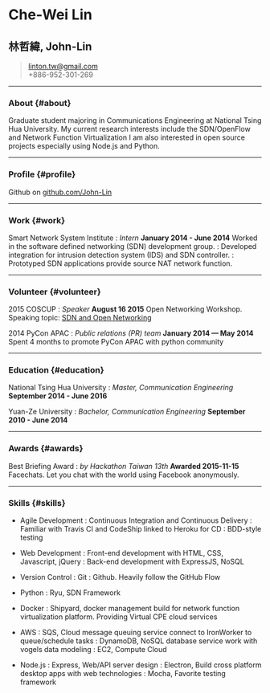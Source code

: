 # Che-Wei Lin
## 林哲緯, John-Lin

> [linton.tw@gmail.com](linton.tw@gmail.com)  
> +886-952-301-269

---

### About {#about}

Graduate student majoring in Communications Engineering at National Tsing Hua University. My current research interests include the SDN/OpenFlow and Network Function Virtualization I am also interested in open source projects especially using Node.js and Python.

---

### Profile {#profile}

Github on [github.com/John-Lin](https://github.com/John-Lin)

---

### Work {#work}

Smart Network System Institute
: *Intern*
  __January 2014 - June 2014__
  Worked in the software defined networking (SDN) development group.
  : Developed integration for intrusion detection system (IDS) and SDN controller.
  : Prototyped SDN applications provide source NAT network function.

---

### Volunteer {#volunteer}

2015 COSCUP
: *Speaker*
  __August 16 2015__
  Open Networking Workshop. Speaking topic: [SDN and Open Networking](https://speakerdeck.com/johnlin/coscup-workshop-2015)

2014 PyCon APAC
: *Public relations (PR) team*
  __January 2014 — May 2014__
  Spent 4 months to promote PyCon APAC with python community

---

### Education {#education}

National Tsing Hua University
: *Master, Communication Engineering*
  __September 2014 - June 2016__


Yuan-Ze University
: *Bachelor, Communication Engineering*
  __September 2010 - June 2014__

---

### Awards {#awards}

Best Briefing Award
: *by Hackathon Taiwan 13th*
  __Awarded 2015-11-15__
  Facechats. Let you chat with the world using Facebook anonymously.

---

### Skills {#skills}

* Agile Development
  : Continuous Integration and Continuous Delivery
  : Familiar with Travis CI and CodeShip linked to Heroku for CD
  : BDD-style testing

* Web Development
  : Front-end development with HTML, CSS, Javascript, jQuery
  : Back-end development with ExpressJS, NoSQL

* Version Control
  : Git
  : Github. Heavily follow the GitHub Flow

* Python
  : Ryu, SDN Framework

* Docker
  : Shipyard, docker management build for network function virtualization platform. Providing Virtual CPE cloud services

* AWS
  : SQS, Cloud message queuing service connect to IronWorker to queue/schedule tasks
  : DynamoDB, NoSQL database service work with vogels data modeling
  : EC2, Compute Cloud

* Node.js
  : Express, Web/API server design
  : Electron, Build cross platform desktop apps with web technologies
  : Mocha, Favorite testing framework
